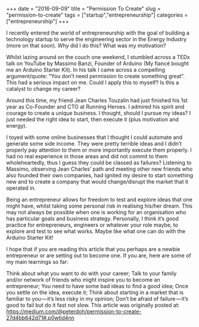 +++ 
date = "2016-09-09"
title = "Permission To Create"
slug = "permission-to-create"
tags = ["startup","entrepreneurship"]
categories = ["entrepreneurship"]
+++

I recently entered the world of entrepreneurship with the goal of building a technology startup to serve the engineering sector in the Energy Industry (more on that soon). Why did I do this? What was my motivation?

Whilst lazing around on the couch one weekend, I stumbled across a TEDx talk on YouTube by Massimo Banzi, Founder of Arduino (My fiancé bought me an Arduino Starter Kit). In his talk I came across a compelling argument/quote: “You don’t need permission to create something great”. This had a serious impact on me. Could I apply this to myself? Is this a catalyst to change my career?

Around this time, my friend Jean Charles Touzalin had just finished his 1st year as Co-Founder and CTO at Running Heroes. I admired his spirit and courage to create a unique business. I thought, should I pursue my ideas? I just needed the right idea to start, then execute it (plus motivation and energy).

I toyed with some online businesses that I thought I could automate and generate some side income. They were pretty terrible ideas and I didn’t properly pay attention to them or more importantly execute them properly. I had no real experience in those areas and did not commit to them wholeheartedly, thus I guess they could be classed as failures? Listening to Massimo, observing Jean Charles’ path and meeting other new friends who also founded their own companies, had ignited my desire to start something new and to create a company that would change/disrupt the market that it operated in.

Being an entrepreneur allows for freedom to test and explore ideas that one might have, whilst taking some personal risk in realising his/her dream. This may not always be possible when one is working for an organisation who has particular goals and business strategy. Personally, I think it’s good practice for entrepreneurs, engineers or whatever your role maybe, to explore and test to see what works. Maybe like what one can do with the Arduino Starter Kit!

I hope that if you are reading this article that you perhaps are a newbie entrepreneur or are setting out to become one. If you are, here are some of my main learnings so far:

Think about what you want to do with your career;
Talk to your family and/or network of friends who might inspire you to become an entrepreneur;
You need to have some bad ideas to find a good idea;
Once you settle on the idea, execute it;
Think about starting in a market that is familiar to you — it’s less risky in my opinion;
Don’t be afraid of failure — it’s good to fail but do it fast not slow.
This article was originally posted at: https://medium.com/@peterdoh/permission-to-create-27d4bb642d71#.p0wtid4nn
